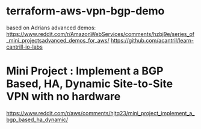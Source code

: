 # terraform-aws-vpn-bgp-demo

based on Adrians advanced demos:
https://www.reddit.com/r/AmazonWebServices/comments/hzbj9e/series_of_mini_projectsadvanced_demos_for_aws/
https://github.com/acantril/learn-cantrill-io-labs

# Mini Project : Implement a BGP Based, HA, Dynamic Site-to-Site VPN with no hardware
https://www.reddit.com/r/aws/comments/hjtq23/mini_project_implement_a_bgp_based_ha_dynamic/
